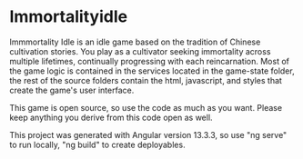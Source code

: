 # Immortalityidle

Immmortality Idle is an idle game based on the tradition of Chinese cultivation stories. You play as a cultivator seeking immortality across multiple lifetimes, continually progressing with each reincarnation. Most of the game logic is contained in the services located in the game-state folder, the rest of the source folders contain the html, javascript, and styles that create the game's user interface.

This game is open source, so use the code as much as you want. Please keep anything you derive from this code open as well.

This project was generated with Angular version 13.3.3, so use "ng serve" to run locally, "ng build" to create deployables.
